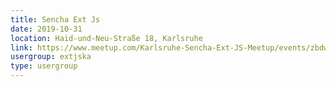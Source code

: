 ```yaml
---
title: Sencha Ext Js
date: 2019-10-31
location: Haid-und-Neu-Straße 18, Karlsruhe
link: https://www.meetup.com/Karlsruhe-Sencha-Ext-JS-Meetup/events/zbdwcpyznbpc/
usergroup: extjska
type: usergroup
---
```

